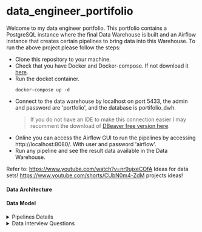 # data_engineer_portifolio
Welcome to my data engineer portfolio.
This portfolio contains a PostgreSQL instance where the final Data Warehouse is built and an Airflow instance that creates certain pipelines to bring data into this Warehouse.
To run the above project please follow the steps:
- Clone this repository to your machine.
- Check that you have Docker and Docker-compose. If not download it [here](https://docs.docker.com/get-docker/).
- Run the docket container.
  ```
  docker-compose up -d 
  ```
- Connect to the data warehouse by localhost on port 5433, the admin and password are 'portfolio', and the database is portifolio_dwh. 
    >If you do not have an IDE to make this connection easier I may recomment the download of [DBeaver free version here](https://dbeaver.com/download/).
- Online you can access the Airflow GUI to run the pipelines by accessing http://localhost:8080/. With user and password 'airflow'.
- Run any pipeline and see the result data available in the Data Warehouse.

Refer to: https://www.youtube.com/watch?v=nr9ujxeCOfA
Ideas for data sets!
https://www.youtube.com/shorts/CUbN0m4-ZdM
projects ideas!
#### Data Architecture
#### Data Model


<details>
  <summary>Pipelines Details</summary>

## Pipeline Options:
<details>
  <summary>World Population</summary>
  
### World Population
Begins with an export task with pulls an Excel file out of the UN website with a worldwide report of important metrics for world population, such as total population, the population born and deceased during the years, and so forth. The result of this Excel can be found on schema world_population in their respective tables.

Refer to: https://www.youtube.com/watch?v=nr9ujxeCOfA
#### Data Architecture
#### Data Model


</details>

</details>

<details>
  <summary>Data interview Questions</summary>
  
## Data interview Questions
This is a mixture of questions I have received while interviewing for data engineering positions and questions that I found on the internet and the answers to them.
Firstly I attempt to answer common HR questions and then I dive into technical interview questions.

<details>
  <summary>Tell me about yourself</summary>

#### Tell me about yourself
I'm Timna Aversa, a Brazilian now living in Germany. I started my path in data engineering around 3 years ago with the support of 2 amazing mentors who guided me on what a data engineer does and what I need to know in the field. Around a year and a half ago I got my first job in data engineering and have loved it ever since.
</details>

<details>
  <summary>What is a data engineer’s role within a team or company?</summary>

#### What is a data engineer’s role within a team or company?
Data engineers are responsible for providing data to the company and making it easy to access and understand so the company can take value out of this data. That is done by creating an architecture where data can be moved and transformed, also creating the pipeline that performs such tasks. Within a team, the work of a data engineer can be encapsulated in performing all the movement and transformation of the data in the case of a small data team, or it can be specialized on certain pipelines or the development of infrastructure in more specialized teams.
</details>
<details>
  <summary>When did you face a challenge in dealing with unstructured data and how did you solve it?</summary>

#### When did you face a challenge in dealing with unstructured data and how did you solve it?
As of now I have not yet dealt with unstructured data in my career, that is something I really look forward to doing in new opportunities. Nonetheless, I frequently faced challenges in which I didn't have the answer or solutions for it right away. I usually search if this problem has happened before, Jira tickets can be very insightful in certain problems. If this problem is a novelty I will research possible solutions, often reading documentation on how to solve this issue can go a long way, and reading how other people have solved the same issue can help in the small details for specific errors, as of late, I have been also implementing the use of Bard as part of my search to get quick answers to problems.
</details>
<details>
  <summary>Walk me through a project you worked on from start to finish.</summary>

#### Walk me through a project you worked on from start to finish.
As of late, I worked on a project migrating some pipelines from a Postgres DWH running on cronjobs into a Snowflake DWH running on airflow.
- Situation: The company I work with has a variety of Data Warehouses some are in a Postgres Instance, some are on Redshift and the newest is in Snowflake. This is complicated in many ways beginning with the variety of tools and processes necessary for each system, the knowledge and personnel required to maintain so many different systems, the necessity to copy data across platforms, and the added complexity of creating reports in multiple platforms. To solve this issue we wanted to create a single destination having Snowflake as the only Data Warehouse.
- Task: The task to be performed in this project was to create the pipeline to bring the dimension tables from the Application databases into Snowflake DWH.
- Action: Creation of a pipeline on Airflow that would fetch that information from Application databases and store it into an S3 bucket, from there we used sternal tables to make the data available in Snowflake. We then utilized DBT models to deduplicate and perform the casting of the data. The final model available would be the dimention table available in the Warehouse.
- Result: Availability of the dimention tables into the Snowflake for transformation and for reporting. Makes easier to verify the performance of the apps accross different Aplications databases. Better query responses.

</details>

<details>
  <summary>What tools did you use on the project?</summary>

#### What tools did you use on the project?
Airflow was used as a orquestration tool. This was used not only because is a great orquestration tool but also because we already have an instance running to perform other jobs for Snowflake with given permissions.
Lambda used to fetch the data. We wanted something that was reliable, that could run asynchronous for multiple tables and that had a high performance and inbeded logs, and since our company already have all our projects in AWS, a Lambda seemed like the best option.
S3 to store data, due to the company already utilizing the tool.
Snowflake as the Data Warehouse.
DBT modeling tool to data transformations, this is the only new tool (for the company) utilized in this project, we wanted a tool that would give us flexibility to be able to reutilize the same queries with small changes for running the deduplicationg and casting accross the applications. Another features of the tool that made us interested was the cascading models visualization and  the inbedded documentation.

</details>
<details>
  <summary>What are big data’s four Vs?</summary>

#### What are big data’s four Vs?
My Thoughts:
I don't fully have an opnion about big data since is something I haven't touched much, but is definetly something I want to learn more in the future.

[website's response](https://www.coursera.org/articles/data-engineer-interview-questions):
The four Vs are volume, velocity, variety, and veracity. Chances are, the interviewer will ask you not just what they are, but why they matter. You might explain that big data is about compiling, storing, and exploiting huge amounts of data to be useful for businesses. The four Vs must create a fifth V, which is value. 

- Volume: Refers to the size of the data sets (terabytes or petabytes) that need to be processed—for example, all of the credit card transactions that occur in a day in Latin America. 

- Velocity: Refers to the speed at which the data is generated. Instagram posts have high velocity. 

- Variety: Refers to the many sources and files types of structured and unstructured data. 

- Veracity: Refers to the quality of the data being analyzed. Data engineers need to understand different tools, algorithms, and analytics in order to cultivate meaningful information.

</details>
<details>
  <summary></summary>

#### 


</details>


<details>
  <summary>What is a data vault?</summary>

#### What is a data vault?
My thoughts:
A data vault is a modeling structure in which you compartmentalize groups of data in the silver layer by hubs and create links between their hubs, you can have a hub for customers and another for purchases with a link in between them.

[Website's response](https://www.databricks.com/glossary/data-vault):
A data vault is a data modeling design pattern used to build a data warehouse for enterprise-scale analytics. The data vault has three types of entities: hubs, links, and satellites.

Hubs represent core business concepts, links represent relationships between hubs, and satellites store information about hubs and the relationships between them.

The data vault is a data model that is well-suited to organizations that are adopting the lakehouse paradigm.
##### Data vault modeling: Hubs, links, and satellites
Hubs - Each hub represents a core business concept, such as they represent Customer Id/Product Number/Vehicle identification number (VIN). Users will use a business key to get information about a Hub. The business key may have a combination of business concept ID and sequence ID, load date, and other metadata information.
Links - Links represent the relationship between Hub entities.
Satellites - Satellites fill the gap in answering the missing descriptive information on core business concepts. Satellites store information that belongs to Hub and the relationships between them.
A few additional things to keep in mind:

A satellite cannot have a direct connection to another satellite.
A hub or link may have one or more satellites.

##### Modeling techniques by lakehouse layer
With these concepts in mind, let's explore how Data Vault fits into our Bronze, Silver and Gold data layers where data goes from a raw to a refined state that is ready for analytics. In this multi-hop architecture, raw data gets stored in a Bronze layer with minimum transformation and data structure as close to the source system. The Data Vault methodology can be applied to the Silver layer where data is transformed into Hubs, links and satellites.

In the Gold layer, multiple data marts/data warehouses can be built as per dimensional modeling/Kimball methodology. As discussed earlier, the Gold layer is for reporting and uses more de-normalized and read-optimized data models with fewer joins. Sometimes tables in the Gold Layer can be completely denormalized, typically if the Data Scientists want it that way to feed their algorithms for feature engineering.

If a Data Vault model is used in the Silver layer it simplifies and significantly reduces the changes needed to perform ETL in the Data Marts and Data Warehouses, as Hubs make key management (surrogate key / natural keys) easier. Satellites make loading dimensions easier because they have all the attributes, and links make loading fact tables quite straightforward because they have all the relationships.
</details>
<details>
  <summary>What is the difference between a Data Model and Data architecture?</summary>

#### What is the difference between a Data Model and Data architecture?

My thoughts: Data architecture is the structure of tools utilized by the parts of the data process (Solutions and Tools), while data model is the structure of the tables in relation to each other and the schema organization (Entities and Rules).

Website's response:
Data Modeling vs Data Architecture: Key Differences 
While data modeling and data architecture share some similarities, there are also some key differences. The following are five key differences between data modeling and data architecture.

- Data modeling focuses on the representation of the data while data architecture is concerned with what tools and platforms to use for storing and analyzing it.
- Data modeling is all about the accuracy of data while data architecture is about the infrastructure housing that data.
- Data modeling is concerned with the reliability of the data, while data architecture is concerned with keeping the data safe.
- A data model is an attempted representation of reality, while data architecture is a framework of systems and logistics.
- A data model represents a limited set of business concepts and how they relate to one another. Data architecture covers the data infrastructure of the entire organization.

</details>
<details>
  <summary>Can you explain Iteration and generation?</summary>

#### Can you explain Iteration and generation?

My thoughts:
Iteration and Generation are different ways of processing data, while iteration performs processing row by row, which is amazing for loading and cleaning data, generation performs processing by batches which is useful for aggregating data and creating reports.

Bard's response:
Iteration and generation are important concepts in data engineering that refer to different ways of processing data.

Iteration is the process of processing data one row or record at a time. It is a common approach for processing large datasets, as it allows data engineers to break down the task into smaller, more manageable pieces.

Generation is the process of processing data in batches. It is a more efficient approach than iteration for certain types of data processing tasks, such as data aggregation and machine learning.

Here are some examples of how iteration and generation are used in data engineering:

Iteration:
Loading data from a database into a data warehouse
Cleaning and transforming data
Performing data quality checks
Generation:
Aggregating data to generate reports and dashboards
Training machine learning models
Generating synthetic data for testing and development
Data engineers often use a combination of iteration and generation to process data. For example, they may use iteration to load data from a database into a data warehouse, and then use generation to aggregate the data to generate reports and dashboards.

The best approach to use for a particular data processing task depends on the specific requirements of the task and the characteristics of the data. For example, if the data is small and needs to be processed quickly, then iteration may be the best approach. If the data is large and needs to be processed efficiently, then generation may be the best approach.

Data engineers should also consider the scalability and performance of their data processing pipelines when choosing between iteration and generation. Iteration can be more scalable than generation, as it can be easily parallelized. However, generation can be more performant for certain types of data processing tasks.

Overall, iteration and generation are important concepts in data engineering that can be used to efficiently process data and generate insights. Data engineers should choose the best approach for each task based on the specific requirements of the task and the characteristics of the data.
</details>
<details>
  <summary>What is data normalization?</summary>

#### What is data normalization?
My thoughts:
Table normalization is a process in which you structure the organization of the tables to decrease the redundancy of information by breaking down information with mappings tables and separating unrelated data. This is an important part of improving the quality and efficiency of the data.

[Website's response](https://www.simplilearn.com/automated-recruiting-in-companies-article#:~:text=Data%20normalization%20is%20the%20process,across%20all%20records%20and%20fields.):
Data normalization is the process of reorganizing data within a database so that users can utilize it for further queries and analysis. Simply put, it is the process of developing clean data. This includes eliminating redundant and unstructured data and making the data appear similar across all records and fields.

Data organization in a database is done by normalization. This entails building tables and linking those tables together in accordance with principles intended to safeguard the data and increase the database's adaptability by removing duplication and inconsistent reliance.

Disk space is wasted by redundant data, and maintenance issues result. If data that already exists in multiple locations needs to be modified, it must be updated in the same manner everywhere. If the information is kept solely in the Customers table and not elsewhere in the database, changing a customer's address is significantly simpler to do.

Whereas it makes perfect sense for a user to search in the Customers database for a specific customer's address, it might not sound right to do so for the worker who phones on that customer's behalf. The wage of the employee must be transferred to the Employees table because it is connected to or dependent upon the employee. Data might become difficult to access as a result of inconsistent dependencies because the path to finding the data may be incomplete or damaged.

</details>
<details>
  <summary>What is the difference between a star schema and a snowflake schema?</summary>

#### What is the difference between a star schema and a snowflake schema?
My thoughts:
In a star schema, you have multiple dimensions (base) tables feeding a fact table, while in a snowflake schema, you have multiple dimension tables that are normalized one or more times to create a fact table.

Bard's Response:
A star schema and a snowflake schema are both data warehouse designs that are used to store and analyze large amounts of data. However, there are some key differences between the two designs.

Star schema:

A star schema is a data warehouse design that is characterized by a central fact table and a number of dimension tables.
The fact table contains the core data of the data warehouse, such as sales transactions or customer orders.
The dimension tables contain descriptive data about the fact table data, such as product information, customer information, or time information.
The star schema is a simple and easy-to-understand design, which makes it a good choice for many data warehouse applications.
Snowflake schema:

A snowflake schema is a data warehouse design that is similar to a star schema, but with one key difference: the dimension tables are normalized into one or more additional levels of dimension tables. This process of normalizing the dimension tables is what gives the snowflake schema its name.
The snowflake schema is a more complex design than the star schema, but it can offer some performance benefits for certain types of queries.
Here is a table that summarizes the key differences between the star schema and the snowflake schema:

|Characteristic	|Star schema	|Snowflake schema|
|---|---|---|
|Dimension tables	|Normalized to a single level	|Normalized to one or more levels|
|Queries	|Performance is good for most queries	|Performance can be better than star schema for certain types of queries|
|Complexity	|Simple and easy to understand	|More complex than star schema|

Which design to choose:

The best data warehouse design for your needs depends on a number of factors, such as the size and complexity of your data set, the types of queries that you need to run, and your performance requirements.

If you are new to data warehouse design, or if you have a relatively simple data set, then a star schema is a good choice. If you have a large and complex data set, or if you need to run complex queries, then a snowflake schema may be a better choice.

It is also important to note that you can combine star and snowflake schema designs in a single data warehouse. For example, you could use a star schema for your core data and a snowflake schema for your more complex data.
</details>
<details>
  <summary>What are the pros and cons of saving a file in Parquet or Avro in place of CSV?</summary>

#### What are the pros and cons of saving a file in Parquet or Avro in place of CSV?
My thoughts:
CSV is a great file system for data that need to be used across teams, it is easier to understand and more widely supported but complicated to use for large data sets and slow to read. 
Parquet allows easy data access and storage, with efficient compression, it is a great file system to store data that is gonna be read by tools and frameworks but can be hard to troubleshoot and is slower to write.
Avro is an amazing file for big data coming with schema evolution and using efficient compression algorithms, but is also harder to troubleshoot and it is not as widely supported then the others.

Bard's response:
##### Parquet
Pros:

Efficient compression: Parquet uses columnar storage and efficient compression algorithms to reduce file size.
Fast data access: Parquet allows for fast data access, especially when reading subsets of columns.
Schema support: Parquet supports schema evolution, which makes it easy to add new columns or change the data types of existing columns without having to recreate the entire file.
Widely supported: Parquet is widely supported by big data processing tools and frameworks.
Cons:

Slower write performance: Writing data to Parquet can be slower than writing to CSV.
More complex to use: Parquet is a more complex file format than CSV, which can make it more difficult to use and troubleshoot.
##### Avro
Pros:

Efficient compression: Avro uses efficient compression algorithms to reduce file size.
Schema support: Avro supports schema evolution, which makes it easy to add new fields or change the data types of existing fields without having to recreate the entire file.
Widely supported: Avro is widely supported by big data processing tools and frameworks.
Cons:

Slower write performance: Writing data to Avro can be slower than writing to CSV.
More complex to use: Avro is a more complex file format than CSV, which can make it more difficult to use and troubleshoot.
Less widely supported than Parquet: Avro is less widely supported than Parquet, especially among big data processing tools and frameworks.
##### CSV
Pros:

Easy to use: CSV is a simple and easy-to-use file format.
Widely supported: CSV is widely supported by all types of software, including big data processing tools and frameworks.
Fast write performance: Writing data to CSV is fast.
Cons:

Inefficient compression: CSV does not compress data very efficiently, which can result in large file sizes.
Slow data access: CSV is not optimized for fast data access, especially when reading subsets of columns.
No schema support: CSV does not support schema evolution, which can make it difficult to add new columns or change the data types of existing columns.
Overall, Parquet and Avro are better choices than CSV for storing large datasets that need to be processed quickly. Parquet and Avro offer efficient compression and fast data access, which can make big data processing tasks more efficient. However, Parquet and Avro are more complex to use than CSV.

CSV is a good choice for storing small datasets or for datasets that do not need to be processed quickly. CSV is also a good choice for datasets that need to be shared with other users who may not have access to Parquet or Avro readers.

</details>

</details>